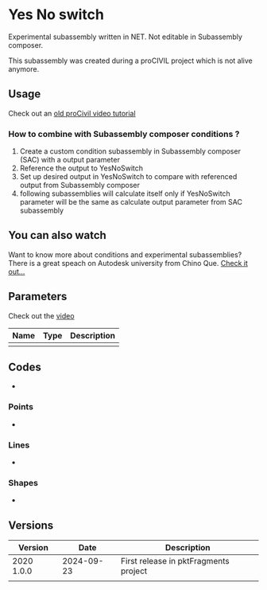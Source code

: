 # Yes No switch

Experimental subassembly written in NET. Not editable in Subassembly composer.

This subassembly was created during a proCIVIL project which is not alive anymore.

## Usage

Check out an [old proCivil video tutorial](https://youtu.be/B6fqmSYpDMs)

### How to combine with Subassembly composer conditions ?

1.  Create a custom condition subassembly in Subassembly composer (SAC) with a output parameter
2.  Reference the output to YesNoSwitch
3.  Set up desired output in YesNoSwitch to compare with referenced output from Subassembly composer
4.  following subassemblies will calculate itself only if YesNoSwitch parameter will be the same as calculate output parameter from SAC subassembly

## You can also watch

Want to know more about conditions and experimental subassemblies? There is a great speach on Autodesk university from Chino Que. [Check it out...](https://www.autodesk.com/autodesk-university/class/Civil-3D-Smart-Assembly-Using-Parametric-Design-to-Build-One-Assembly-for-All-2023)

## Parameters

Check out the [video](https://youtu.be/B6fqmSYpDMs)

| Name | Type | Description |
| ---- | ---- | ----------- |
|      |      |             |

## Codes

-

### Points

-

### Lines

-

### Shapes

-

## Versions

| Version    | Date       | Description                           |
| ---------- | ---------- | ------------------------------------- |
| 2020 1.0.0 | 2024-09-23 | First release in pktFragments project |
|            |            |                                       |
